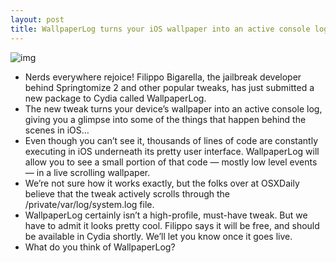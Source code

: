 ```yaml
---
layout: post
title: WallpaperLog turns your iOS wallpaper into an active console log
---
```

![img](http://media.idownloadblog.com/wp-content/uploads/2012/02/wallpaperlog.jpg)
* Nerds everywhere rejoice! Filippo Bigarella, the jailbreak developer behind Springtomize 2 and other popular tweaks, has just submitted a new package to Cydia called WallpaperLog.
* The new tweak turns your device’s wallpaper into an active console log, giving you a glimpse into some of the things that happen behind the scenes in iOS…
* Even though you can’t see it, thousands of lines of code are constantly executing in iOS underneath its pretty user interface. WallpaperLog will allow you to see a small portion of that code — mostly low level events — in a live scrolling wallpaper.
* We’re not sure how it works exactly, but the folks over at OSXDaily believe that the tweak actively scrolls through the /private/var/log/system.log file.
* WallpaperLog certainly isn’t a high-profile, must-have tweak. But we have to admit it looks pretty cool. Filippo says it will be free, and should be available in Cydia shortly. We’ll let you know once it goes live.
* What do you think of WallpaperLog?

